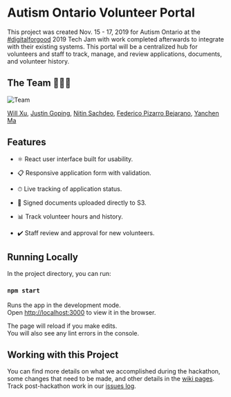 # Autism Ontario Volunteer Portal

This project was created Nov. 15 - 17, 2019 for Autism Ontario at the [\#digitalforgood](https://www.digitalforgood.com/) 2019 Tech Jam  with work completed afterwards to integrate with their existing systems. This portal will be a centralized hub for volunteers and staff to track, manage, and review applications, documents, and volunteer history.

## The Team 👨🏻‍💻

![Team](https://yanchen.s3.amazonaws.com/AM5_8639.jpg)

[Will Xu](https://github.com/xuwil), [Justin Goping](https://github.com/jgoping), [Nitin Sachdeo](https://github.com/NitinSachdeo), [Federico Pizarro Bejarano](https://github.com/Federico-PizarroBejarano), [Yanchen Ma](https://github.com/yanchenm)

## Features

- ⚛️ React user interface built for usability.

- 📋 Responsive application form with validation.

- ⏱ Live tracking of application status.

- 📡 Signed documents uploaded directly to S3.

- 📊 Track volunteer hours and history.

- ✔️ Staff review and approval for new volunteers.

## Running Locally

In the project directory, you can run:

### `npm start`

Runs the app in the development mode.<br />
Open [http://localhost:3000](http://localhost:3000) to view it in the browser.

The page will reload if you make edits.<br />
You will also see any lint errors in the console.


## Working with this Project

You can find more details on what we accomplished during the hackathon, some changes that need to be made, and other details in the [wiki pages](https://github.com/yanchenm/volunteer-portal/wiki). Track post-hackathon work in our [issues log](https://github.com/yanchenm/volunteer-portal/issues).
